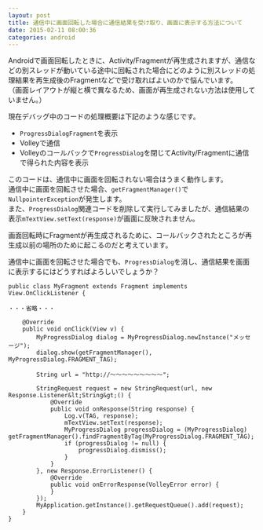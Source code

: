 ```yaml
---
layout: post
title: 通信中に画面回転した場合に通信結果を受け取り、画面に表示する方法について
date: 2015-02-11 08:00:36
categories: android
---
```

<p>Androidで画面回転したときに、Activity/Fragmentが再生成されますが、通信などの別スレッドが動いている途中に回転された場合にどのように別スレッドの処理結果を再生成後のFragmentなどで受け取ればよいのかで悩んでいます。<br>
（画面レイアウトが縦と横で異なるため、画面が再生成されない方法は使用していません。）</p>

<p>現在デバッグ中のコードの処理概要は下記のような感じです。</p>

<ul>
<li><code>ProgressDialogFragment</code>を表示</li>
<li>Volleyで通信</li>
<li>Volleyのコールバックで<code>ProgressDialog</code>を閉じてActivity/Fragmentに通信で得られた内容を表示</li>
</ul>

<p>このコードは、通信中に画面を回転されない場合はうまく動作します。<br>
通信中に画面を回転させた場合、<code>getFragmentManager()</code>で<code>NullpointerException</code>が発生します。<br>
また、<code>ProgressDialog</code>関連コードを削除して実行してみましたが、通信結果の表示<code>mTextView.setText(response)</code>が画面に反映されません。</p>

<p>画面回転時にFragmentが再生成されるために、コールバックされたところが再生成以前の場所のために起こるのだと考えています。</p>

<p>通信中に画面を回転させた場合でも、<code>ProgressDialog</code>を消し、通信結果を画面に表示するにはどうすればよろしいでしょうか？</p>

```
public class MyFragment extends Fragment implements View.OnClickListener {

・・・省略・・・

    @Override
    public void onClick(View v) {
        MyProgressDialog dialog = MyProgressDialog.newInstance("メッセージ");
        dialog.show(getFragmentManager(), MyProgressDialog.FRAGMENT_TAG);

        String url = "http://～～～～～～～～～";

        StringRequest request = new StringRequest(url, new Response.Listener&lt;String&gt;() {
            @Override
            public void onResponse(String response) {
                Log.v(TAG, response);
                mTextView.setText(response);
                MyProgressDialog progressDialog = (MyProgressDialog) getFragmentManager().findFragmentByTag(MyProgressDialog.FRAGMENT_TAG);
                if (progressDialog != null) {
                    progressDialog.dismiss();
                }
            }
        }, new Response.ErrorListener() {
            @Override
            public void onErrorResponse(VolleyError error) {
            }
        });
        MyApplication.getInstance().getRequestQueue().add(request);
    }
}
```
